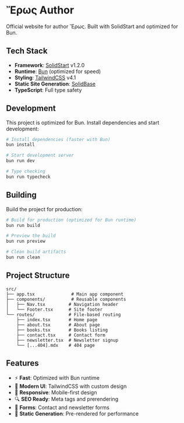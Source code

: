 # Ἔρως Author

Official website for author Ἔρως. Built with SolidStart and optimized for Bun.

## Tech Stack

- **Framework**: [SolidStart](https://start.solidjs.com) v1.2.0
- **Runtime**: [Bun](https://bun.sh) (optimized for speed)
- **Styling**: [TailwindCSS](https://tailwindcss.com) v4.1
- **Static Site Generation**: [SolidBase](https://solidbase.kobalte.dev/)
- **TypeScript**: Full type safety

## Development

This project is optimized for Bun. Install dependencies and start development:

```bash
# Install dependencies (faster with Bun)
bun install

# Start development server
bun run dev

# Type checking
bun run typecheck
```

## Building

Build the project for production:

```bash
# Build for production (optimized for Bun runtime)
bun run build

# Preview the build
bun run preview

# Clean build artifacts
bun run clean
```

## Project Structure

```
src/
├── app.tsx              # Main app component
├── components/          # Reusable components
│   ├── Nav.tsx         # Navigation header
│   └── Footer.tsx      # Site footer
└── routes/             # File-based routing
    ├── index.tsx       # Home page
    ├── about.tsx       # About page
    ├── books.tsx       # Books listing
    ├── contact.tsx     # Contact form
    ├── newsletter.tsx  # Newsletter signup
    └── [...404].mdx    # 404 page
```

## Features

- ⚡ **Fast**: Optimized with Bun runtime
- 🎨 **Modern UI**: TailwindCSS with custom design
- 📱 **Responsive**: Mobile-first design
- 🔍 **SEO Ready**: Meta tags and prerendering
- 📝 **Forms**: Contact and newsletter forms
- 🚀 **Static Generation**: Pre-rendered for performance

